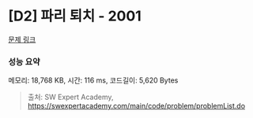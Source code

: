 # [D2] 파리 퇴치 - 2001 

[문제 링크](https://swexpertacademy.com/main/code/problem/problemDetail.do?contestProbId=AV5PzOCKAigDFAUq) 

### 성능 요약

메모리: 18,768 KB, 시간: 116 ms, 코드길이: 5,620 Bytes



> 출처: SW Expert Academy, https://swexpertacademy.com/main/code/problem/problemList.do